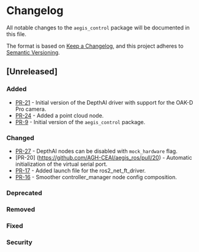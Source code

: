 # Changelog

All notable changes to the `aegis_control` package will be documented in this file.

The format is based on [Keep a Changelog](https://keepachangelog.com/en/1.1.0/),
and this project adheres to [Semantic Versioning](https://semver.org/spec/v2.0.0.html).

## [Unreleased]

### Added

* [PR-21](https://github.com/AGH-CEAI/aegis_ros/pull/21) - Initial version of the DepthAI driver with support for the OAK-D Pro camera.
* [PR-24](https://github.com/AGH-CEAI/aegis_ros/pull/24) - Added a point cloud node.
* [PR-9](https://github.com/AGH-CEAI/aegis_ros/pull/9) - Initial version of the `aegis_control` package.

### Changed

* [PR-27](https://github.com/AGH-CEAI/aegis_ros/pull/27) - DepthAI nodes can be disabled with `mock_hardware` flag.
* [PR-20] (https://github.com/AGH-CEAI/aegis_ros/pull/20) - Automatic initialization of the virtual serial port.
* [PR-17](https://github.com/AGH-CEAI/aegis_ros/pull/17) - Added launch file for the ros2_net_ft_driver.
* [PR-16](https://github.com/AGH-CEAI/aegis_ros/pull/16) - Smoother controller_manager node config composition.

### Deprecated

### Removed

### Fixed

### Security
